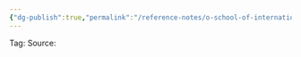 ```yaml
---
{"dg-publish":true,"permalink":"/reference-notes/o-school-of-international-futures-soif/"}
---
```



Tag: 
Source: 

